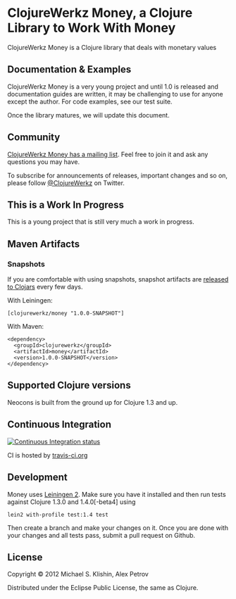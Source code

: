 # ClojureWerkz Money, a Clojure Library to Work With Money

ClojureWerkz Money is a Clojure library that deals with monetary values


## Documentation & Examples

ClojureWerkz Money is a very young project and until 1.0 is released and documentation guides are written,
it may be challenging to use for anyone except the author. For code examples, see our test
suite.

Once the library matures, we will update this document.

## Community

[ClojureWerkz Money has a mailing list](https://groups.google.com/group/clojure-money). Feel free to join it and ask any questions you may have.

To subscribe for announcements of releases, important changes and so on, please follow [@ClojureWerkz](https://twitter.com/#!/clojurewerkz) on Twitter.


## This is a Work In Progress

This is a young project that is still very much a work in progress.



## Maven Artifacts

### Snapshots

If you are comfortable with using snapshots, snapshot artifacts are [released to Clojars](https://clojars.org/clojurewerkz/money) every few days.

With Leiningen:

    [clojurewerkz/money "1.0.0-SNAPSHOT"]


With Maven:

    <dependency>
      <groupId>clojurewerkz</groupId>
      <artifactId>money</artifactId>
      <version>1.0.0-SNAPSHOT</version>
    </dependency>


## Supported Clojure versions

Neocons is built from the ground up for Clojure 1.3 and up.


## Continuous Integration

[![Continuous Integration status](https://secure.travis-ci.org/clojurewerkz/money.png)](http://travis-ci.org/clojurewerkz/money)

CI is hosted by [travis-ci.org](http://travis-ci.org)


## Development

Money uses [Leiningen 2](https://github.com/technomancy/leiningen/blob/master/doc/TUTORIAL.md). Make sure you have it installed and then run tests against Clojure 1.3.0 and 1.4.0[-beta4] using

    lein2 with-profile test:1.4 test

Then create a branch and make your changes on it. Once you are done with your changes and all tests pass, submit
a pull request on Github.



## License

Copyright © 2012 Michael S. Klishin, Alex Petrov

Distributed under the Eclipse Public License, the same as Clojure.
